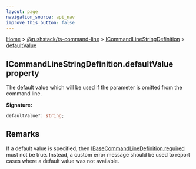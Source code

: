 ```yaml
---
layout: page
navigation_source: api_nav
improve_this_button: false
---
```



[Home](./index.md) &gt; [@rushstack/ts-command-line](./ts-command-line.md) &gt; [ICommandLineStringDefinition](./ts-command-line.icommandlinestringdefinition.md) &gt; [defaultValue](./ts-command-line.icommandlinestringdefinition.defaultvalue.md)

## ICommandLineStringDefinition.defaultValue property

The default value which will be used if the parameter is omitted from the command line.

<b>Signature:</b>

```typescript
defaultValue?: string;
```

## Remarks

If a default value is specified, then [IBaseCommandLineDefinition.required](./ts-command-line.ibasecommandlinedefinition.required.md) must not be true. Instead, a custom error message should be used to report cases where a default value was not available.
